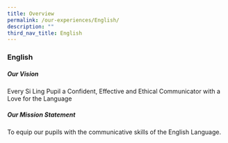 ```yaml
---
title: Overview
permalink: /our-experiences/English/
description: ""
third_nav_title: English
---
```

### **English**

##### Our Vision

Every Si Ling Pupil a Confident, Effective and Ethical Communicator with a Love for the Language

##### Our Mission Statement
To equip our pupils with the communicative skills of the English Language.

